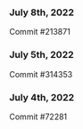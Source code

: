 ### July 8th, 2022

Commit #213871

### July 5th, 2022

Commit #314353


### July 4th, 2022

Commit #72281

